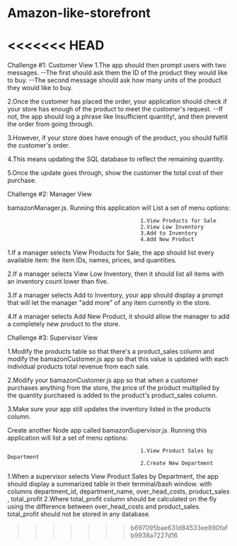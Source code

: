 # Amazon-like-storefront
<<<<<<< HEAD
=======

Challenge #1: Customer View
1.The app should then prompt users with two messages.
  --The first should ask them the ID of the product they would like to buy.
  --The second message should ask how many units of the product they would like to buy.
  
2.Once the customer has placed the order, your application should check if your store has enough of the product to meet the customer's request.
  --If not, the app should log a phrase like Insufficient quantity!, and then prevent the order from going through.
  
3.However, if your store does have enough of the product, you should fulfill the customer's order.

4.This means updating the SQL database to reflect the remaining quantity.

5.Once the update goes through, show the customer the total cost of their purchase.

Challenge #2: Manager View 

bamazonManager.js. Running this application will List a set of menu options:

                                              1.View Products for Sale
                                              2.View Low Inventory
                                              3.Add to Inventory
                                              4.Add New Product
                                              
1.If a manager selects View Products for Sale, the app should list every available item: the item IDs, names, prices, and quantities.

2.If a manager selects View Low Inventory, then it should list all items with an inventory count lower than five.

3.If a manager selects Add to Inventory, your app should display a prompt that will let the manager "add more" of any item currently in the store.

4.If a manager selects Add New Product, it should allow the manager to add a completely new product to the store.

Challenge #3: Supervisor View 

1.Modify the products table so that there's a product_sales column and modify the bamazonCustomer.js app so that this value is updated with each individual products total revenue from each sale.

2.Modify your bamazonCustomer.js app so that when a customer purchases anything from the store, the price of the product multiplied by the quantity purchased is added to the product's product_sales column.

3.Make sure your app still updates the inventory listed in the products column.

Create another Node app called bamazonSupervisor.js. Running this application will list a set of menu options:

                                              1.View Product Sales by Department
                                              2.Create New Department
1.When a supervisor selects View Product Sales by Department, the app should display a summarized table in their terminal/bash window. 
  with columns department_id, department_name, over_head_costs, product_sales , total_profit
2.Where total_profit column should be calculated on the fly using the difference between over_head_costs and product_sales. total_profit   should not be stored in any database.

>>>>>>> b697095bae631d84533ee890fafb9938a7227d16
